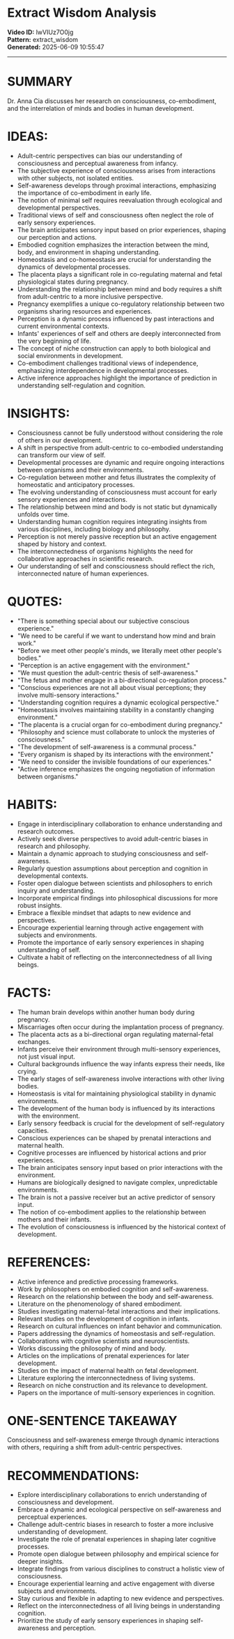 # Extract Wisdom Analysis

**Video ID:** lwVIUz7O0jg  
**Pattern:** extract_wisdom  
**Generated:** 2025-06-09 10:55:47  

---

# SUMMARY
Dr. Anna Cia discusses her research on consciousness, co-embodiment, and the interrelation of minds and bodies in human development.

# IDEAS:
- Adult-centric perspectives can bias our understanding of consciousness and perceptual awareness from infancy.
- The subjective experience of consciousness arises from interactions with other subjects, not isolated entities.
- Self-awareness develops through proximal interactions, emphasizing the importance of co-embodiment in early life.
- The notion of minimal self requires reevaluation through ecological and developmental perspectives.
- Traditional views of self and consciousness often neglect the role of early sensory experiences.
- The brain anticipates sensory input based on prior experiences, shaping our perception and actions.
- Embodied cognition emphasizes the interaction between the mind, body, and environment in shaping understanding.
- Homeostasis and co-homeostasis are crucial for understanding the dynamics of developmental processes.
- The placenta plays a significant role in co-regulating maternal and fetal physiological states during pregnancy.
- Understanding the relationship between mind and body requires a shift from adult-centric to a more inclusive perspective.
- Pregnancy exemplifies a unique co-regulatory relationship between two organisms sharing resources and experiences.
- Perception is a dynamic process influenced by past interactions and current environmental contexts.
- Infants' experiences of self and others are deeply interconnected from the very beginning of life.
- The concept of niche construction can apply to both biological and social environments in development.
- Co-embodiment challenges traditional views of independence, emphasizing interdependence in developmental processes.
- Active inference approaches highlight the importance of prediction in understanding self-regulation and cognition.

# INSIGHTS:
- Consciousness cannot be fully understood without considering the role of others in our development.
- A shift in perspective from adult-centric to co-embodied understanding can transform our view of self.
- Developmental processes are dynamic and require ongoing interactions between organisms and their environments.
- Co-regulation between mother and fetus illustrates the complexity of homeostatic and anticipatory processes.
- The evolving understanding of consciousness must account for early sensory experiences and interactions.
- The relationship between mind and body is not static but dynamically unfolds over time.
- Understanding human cognition requires integrating insights from various disciplines, including biology and philosophy.
- Perception is not merely passive reception but an active engagement shaped by history and context.
- The interconnectedness of organisms highlights the need for collaborative approaches in scientific research.
- Our understanding of self and consciousness should reflect the rich, interconnected nature of human experiences.

# QUOTES:
- "There is something special about our subjective conscious experience."
- "We need to be careful if we want to understand how mind and brain work."
- "Before we meet other people's minds, we literally meet other people's bodies."
- "Perception is an active engagement with the environment."
- "We must question the adult-centric thesis of self-awareness."
- "The fetus and mother engage in a bi-directional co-regulation process."
- "Conscious experiences are not all about visual perceptions; they involve multi-sensory interactions."
- "Understanding cognition requires a dynamic ecological perspective."
- "Homeostasis involves maintaining stability in a constantly changing environment."
- "The placenta is a crucial organ for co-embodiment during pregnancy."
- "Philosophy and science must collaborate to unlock the mysteries of consciousness."
- "The development of self-awareness is a communal process."
- "Every organism is shaped by its interactions with the environment."
- "We need to consider the invisible foundations of our experiences."
- "Active inference emphasizes the ongoing negotiation of information between organisms."

# HABITS:
- Engage in interdisciplinary collaboration to enhance understanding and research outcomes.
- Actively seek diverse perspectives to avoid adult-centric biases in research and philosophy.
- Maintain a dynamic approach to studying consciousness and self-awareness.
- Regularly question assumptions about perception and cognition in developmental contexts.
- Foster open dialogue between scientists and philosophers to enrich inquiry and understanding.
- Incorporate empirical findings into philosophical discussions for more robust insights.
- Embrace a flexible mindset that adapts to new evidence and perspectives.
- Encourage experiential learning through active engagement with subjects and environments.
- Promote the importance of early sensory experiences in shaping understanding of self.
- Cultivate a habit of reflecting on the interconnectedness of all living beings.

# FACTS:
- The human brain develops within another human body during pregnancy.
- Miscarriages often occur during the implantation process of pregnancy.
- The placenta acts as a bi-directional organ regulating maternal-fetal exchanges.
- Infants perceive their environment through multi-sensory experiences, not just visual input.
- Cultural backgrounds influence the way infants express their needs, like crying.
- The early stages of self-awareness involve interactions with other living bodies.
- Homeostasis is vital for maintaining physiological stability in dynamic environments.
- The development of the human body is influenced by its interactions with the environment.
- Early sensory feedback is crucial for the development of self-regulatory capacities.
- Conscious experiences can be shaped by prenatal interactions and maternal health.
- Cognitive processes are influenced by historical actions and prior experiences.
- The brain anticipates sensory input based on prior interactions with the environment.
- Humans are biologically designed to navigate complex, unpredictable environments.
- The brain is not a passive receiver but an active predictor of sensory input.
- The notion of co-embodiment applies to the relationship between mothers and their infants.
- The evolution of consciousness is influenced by the historical context of development.

# REFERENCES:
- Active inference and predictive processing frameworks.
- Work by philosophers on embodied cognition and self-awareness.
- Research on the relationship between the body and self-awareness.
- Literature on the phenomenology of shared embodiment.
- Studies investigating maternal-fetal interactions and their implications.
- Relevant studies on the development of cognition in infants.
- Research on cultural influences on infant behavior and communication.
- Papers addressing the dynamics of homeostasis and self-regulation.
- Collaborations with cognitive scientists and neuroscientists.
- Works discussing the philosophy of mind and body.
- Articles on the implications of prenatal experiences for later development.
- Studies on the impact of maternal health on fetal development.
- Literature exploring the interconnectedness of living systems.
- Research on niche construction and its relevance to development.
- Papers on the importance of multi-sensory experiences in cognition.

# ONE-SENTENCE TAKEAWAY
Consciousness and self-awareness emerge through dynamic interactions with others, requiring a shift from adult-centric perspectives.

# RECOMMENDATIONS:
- Explore interdisciplinary collaborations to enrich understanding of consciousness and development.
- Embrace a dynamic and ecological perspective on self-awareness and perceptual experiences.
- Challenge adult-centric biases in research to foster a more inclusive understanding of development.
- Investigate the role of prenatal experiences in shaping later cognitive processes.
- Promote open dialogue between philosophy and empirical science for deeper insights.
- Integrate findings from various disciplines to construct a holistic view of consciousness.
- Encourage experiential learning and active engagement with diverse subjects and environments.
- Stay curious and flexible in adapting to new evidence and perspectives.
- Reflect on the interconnectedness of all living beings in understanding cognition.
- Prioritize the study of early sensory experiences in shaping self-awareness and perception.